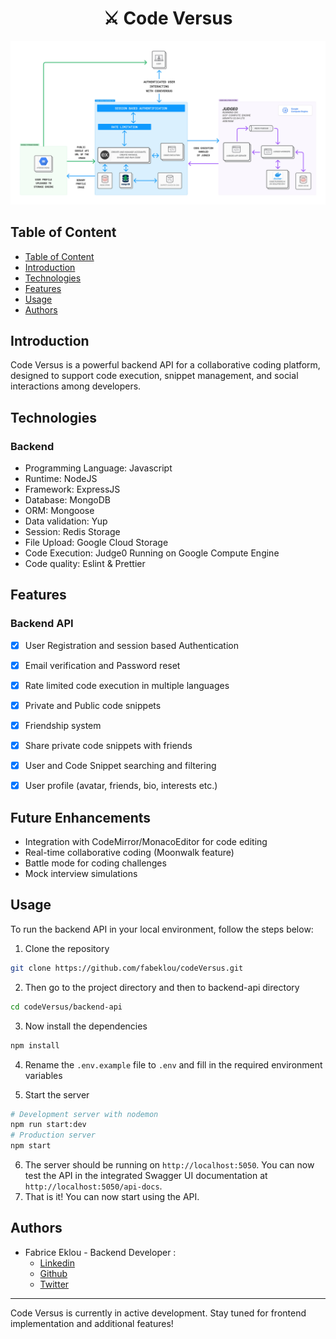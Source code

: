 <h1 style="text-align: center;">⚔️ Code Versus</h1>

![Code Versus](code_versus-sd-sq.jpg)

## Table of Content
- [Table of Content](#table-of-content)
- [Introduction](#introduction)
- [Technologies](#technologies)
- [Features](#features)
- [Usage](#usage)
- [Authors](#authors)

## Introduction
Code Versus is a powerful backend API for a collaborative coding platform, designed to support code execution, snippet management, and social interactions among developers.

## Technologies

### Backend
- Programming Language: Javascript
- Runtime: NodeJS
- Framework: ExpressJS
- Database: MongoDB
- ORM: Mongoose
- Data validation: Yup
- Session: Redis Storage
- File Upload: Google Cloud Storage
- Code Execution: Judge0 Running on Google Compute Engine
- Code quality: Eslint & Prettier

## Features

### Backend API

- [x] User Registration and session based Authentication
- [x] Email verification and Password reset
- [x] Rate limited code execution in multiple languages
- [x] Private and Public code snippets
- [x] Friendship system
- [x] Share private code snippets with friends
- [x] User and Code Snippet searching and filtering
- [x] User profile (avatar, friends, bio, interests etc.)


## Future Enhancements

- Integration with CodeMirror/MonacoEditor for code editing
- Real-time collaborative coding (Moonwalk feature)
- Battle mode for coding challenges
- Mock interview simulations

## Usage

To run the backend API in your local environment, follow the steps below:

1. Clone the repository
```bash
git clone https://github.com/fabeklou/codeVersus.git
```
2. Then go to the project directory and then to backend-api directory
```bash
cd codeVersus/backend-api
```
3. Now install the dependencies
```bash
npm install
```
4. Rename the `.env.example` file to `.env` and fill in the required environment variables

5. Start the server
```bash
# Development server with nodemon
npm run start:dev
# Production server
npm start
```
6. The server should be running on `http://localhost:5050`.
You can now test the API in the integrated Swagger UI documentation at `http://localhost:5050/api-docs`.
7. That is it! You can now start using the API.

## Authors

- Fabrice Eklou - Backend Developer :
    - [Linkedin](https://www.linkedin.com/in/fabeklou/)
    - [Github](https://github.com/fabeklou)
    - [Twitter](https://x.com/fabeklou)

---

Code Versus is currently in active development. Stay tuned for frontend implementation and additional features!
